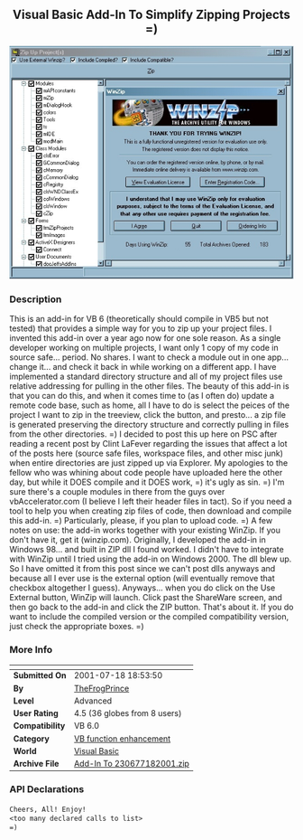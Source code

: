 ﻿<div align="center">

## Visual Basic Add\-In To Simplify Zipping Projects  =\)

<img src="PIC2001718222634178.jpg">
</div>

### Description

This is an add-in for VB 6 (theoretically should compile in VB5 but not tested) that provides a simple way for you to zip up your project files. I invented this add-in over a year ago now for one sole reason. As a single developer working on multiple projects, I want only 1 copy of my code in source safe... period. No shares. I want to check a module out in one app... change it... and check it back in while working on a different app. I have implemented a standard directory structure and all of my project files use relative addressing for pulling in the other files. The beauty of this add-in is that you can do this, and when it comes time to (as I often do) update a remote code base, such as home, all I have to do is select the peices of the project I want to zip in the treeview, click the button, and presto... a zip file is generated preserving the directory structure and correctly pulling in files from the other directories. =) I decided to post this up here on PSC after reading a recent post by Clint LaFever regarding the issues that affect a lot of the posts here (source safe files, workspace files, and other misc junk) when entire directories are just zipped up via Explorer. My apologies to the fellow who was whining about code people have uploaded here the other day, but while it DOES compile and it DOES work, =) it's ugly as sin. =) I'm sure there's a couple modules in there from the guys over vbAccelerator.com (I believe I left their header files in tact). So if you need a tool to help you when creating zip files of code, then download and compile this add-in. =) Particularly, please, if you plan to upload code. =) A few notes on use: the add-in works together with your existing WinZip. If you don't have it, get it (winzip.com). Originally, I developed the add-in in Windows 98... and built in ZIP dll I found worked. I didn't have to integrate with WinZip until I tried using the add-in on Windows 2000. The dll blew up. So I have omitted it from this post since we can't post dlls anyways and because all I ever use is the external option (will eventually remove that checkbox altogether I guess). Anyways... when you do click on the Use External button, WinZip will launch. Click past the ShareWare screen, and then go back to the add-in and click the ZIP button. That's about it. If you do want to include the compiled version or the compiled compatibility version, just check the appropriate boxes. =)
 
### More Info
 


<span>             |<span>
---                |---
**Submitted On**   |2001-07-18 18:53:50
**By**             |[TheFrogPrince](https://github.com/Planet-Source-Code/PSCIndex/blob/master/ByAuthor/thefrogprince.md)
**Level**          |Advanced
**User Rating**    |4.5 (36 globes from 8 users)
**Compatibility**  |VB 6\.0
**Category**       |[VB function enhancement](https://github.com/Planet-Source-Code/PSCIndex/blob/master/ByCategory/vb-function-enhancement__1-25.md)
**World**          |[Visual Basic](https://github.com/Planet-Source-Code/PSCIndex/blob/master/ByWorld/visual-basic.md)
**Archive File**   |[Add\-In To 230677182001\.zip](https://github.com/Planet-Source-Code/thefrogprince-visual-basic-add-in-to-simplify-zipping-projects__1-25212/archive/master.zip)

### API Declarations

```
Cheers, All! Enjoy!
<too many declared calls to list>
=)
```





